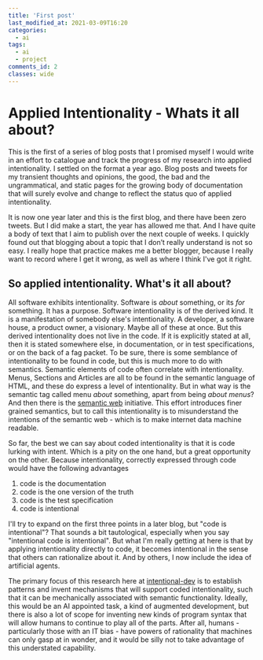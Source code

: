```yaml
---
title: 'First post'
last_modified_at: 2021-03-09T16:20
categories:
  - ai
tags:
  - ai
  - project
comments_id: 2
classes: wide
---
```


# Applied Intentionality - Whats it all about?

This is the first of a series of blog posts that I promised myself I would write in an effort to catalogue and track the progress of my research into applied intentionality. I settled on the format a year ago. Blog posts and tweets for my transient thoughts and opinions, the good, the bad and the ungrammatical, and static pages for the growing body of documentation that will surely evolve and change to reflect the status quo of applied intentionality.

It is now one year later and this is the first blog, and there have been zero tweets. But I did make a start, the year has allowed me that. And I have quite a body of text that I aim to publish over the next couple of weeks. I quickly found out that blogging about a topic that I don’t really understand is not so easy. I really hope that practice makes me a better blogger, because I really want to record where I get it wrong, as well as where I think I've got it right.

## So applied intentionality. What's it all about?

All software exhibits intentionality. Software is _about_ something, or its _for_ something. It has a purpose. Software intentionality is of the derived kind. It is a manifestation of somebody else's intentionality. A developer, a software house, a product owner, a visionary. Maybe all of these at once. But this derived intentionality does not live in the code. If it is explicitly stated at all, then it is stated somewhere else, in documentation, or in test specifications, or on the back of a fag packet. To be sure, there is some semblance of intentionality to be found in code, but this is much more to do with semantics. Semantic elements of code often correlate with intentionality. Menus, Sections and Articles are all to be found in the semantic language of HTML, and these do express a level of intentionality. But in what way is the semantic tag called menu _about_ something, apart from being _about menus_? And then there is the [semantic web](https://www.w3.org/standards/semanticweb/) initiative. This effort introduces finer grained semantics, but to call this intentionality is to misunderstand the intentions of the semantic web - which is to make internet data machine readable.

So far, the best we can say about coded intentionality is that it is code lurking with intent. Which is a pity on the one hand, but a great opportunity on the other. Because intentionality, correctly expressed through code would have the following advantages

1. code is the documentation
2. code is the one version of the truth
3. code is the test specification
4. code is intentional

I'll try to expand on the first three points in a later blog, but "code is intentional"? That sounds a bit tautological, especially when you say "intentional code is intentional". But what I'm really getting at here is that by applying intentionality directly to code, it becomes intentional in the sense that others can rationalize about it. And by others, I now include the idea of artificial agents.

The primary focus of this research here at [intentional-dev](http://intentional-dev.com) is to establish patterns and invent mechanisms that will support coded intentionality, such that it can be mechanically associated with semantic functionality. Ideally, this would be an AI appointed task, a kind of augmented development, but there is also a lot of scope for inventing new kinds of program syntax that will allow humans to continue to play all of the parts. After all, humans - particularly those with an IT bias - have powers of rationality that machines can only gasp at in wonder, and it would be silly not to take advantage of this understated capability.
